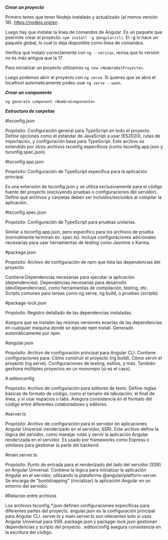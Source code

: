 ***Crear un proyecto***

Primero tenes que tener Nodejs instalado y actualizado (al menos versión 18). https://nodejs.org/en .

Luego hay que instalar la linea de comandos de Angular. Es un paquete que poermite crear el proyecto: `npm install -g @angular/cli`. El -g lo hace un paquete global, lo cual lo deja disponible como linea de comandos.

Verifica que instalo correctamente con `ng --version`, revisa que tu versión no es más antigua que la 17.

Para inicializar un proyecto utilizamos `ng new <NombreDelProyecto>`.

Luego podemos abrir el proyecto con `ng serve`. Si quieres que se abra el localhost automaticamente podes usar `ng serve --open`.

***Crear un componente***

`ng generate component <NombreComponente>`

***Estructura de carpetas***

#tsconfig.json

Propósito: Configuración general para TypeScript en todo el proyecto. Define opciones como el estándar de JavaScript a usar (ES2020), rutas de importación, y configuración base para TypeScript. Este archivo es extendido por otros archivos tsconfig específicos (como tsconfig.app.json y tsconfig.spec.json).

#tsconfig.app.json

Propósito: Configuración de TypeScript específica para la aplicación principal.

Es una extensión de tsconfig.json y se utiliza exclusivamente para el código fuente del proyecto (excluyendo pruebas o configuraciones del servidor). Define qué archivos y carpetas deben ser incluidos/excluidos al compilar la aplicación.

#tsconfig.spec.json

Propósito: Configuración de TypeScript para pruebas unitarias.

Similar a tsconfig.app.json, pero específico para los archivos de prueba (normalmente terminan en .spec.ts). Incluye configuraciones adicionales necesarias para usar herramientas de testing como Jasmine o Karma.

#package.json

Propósito: Archivo de configuración de npm que lista las dependencias del proyecto.

Contiene:Dependencias necesarias para ejecutar la aplicación (dependencies). Dependencias necesarias para desarrollo (devDependencies), como herramientas de compilación, testing, etc. Scripts comunes para tareas como ng serve, ng build, o pruebas (scripts).

#package-lock.json

Propósito: Registro detallado de las dependencias instaladas.

Asegura que se instalen las mismas versiones exactas de las dependencias en cualquier máquina donde se ejecute npm install. Generado automáticamente por npm.

#angular.json

Propósito: Archivo de configuración principal para Angular CLI. Contiene configuraciones para: Cómo construir el proyecto (ng build). Cómo servir el proyecto (ng serve). Configuraciones de testing, estilos, y más. También gestiona múltiples proyectos en un monorepo (si es el caso).

#.editorconfig

Propósito: Archivo de configuración para editores de texto. Define reglas básicas de formato de código, como el tamaño de tabulación, el final de línea, y si usar espacios o tabs. Asegura consistencia en el formato del código entre diferentes colaboradores y editores.

#server.ts

Propósito: Archivo de configuración para el servidor en aplicaciones Angular Universal (renderizado en el servidor, SSR). Este archivo define la lógica del servidor, como manejar rutas y servir la aplicación Angular renderizada en el servidor. Es usado por frameworks como Express o similares para gestionar la parte del backend.

#main.server.ts

Propósito: Punto de entrada para el renderizado del lado del servidor (SSR) en Angular Universal. Contiene la lógica para inicializar la aplicación Angular en el servidor, utilizando la plataforma @angular/platform-server. Se encarga de "bootstrapping" (inicializar) la aplicación Angular en un entorno del servidor.

#Relación entre archivos

Los archivos tsconfig.*.json definen configuraciones específicas para diferentes partes del proyecto. angular.json es la configuración principal para Angular CLI. server.ts y main.server.ts son relevantes solo si usas Angular Universal para SSR. package.json y package-lock.json gestionan dependencias y scripts del proyecto. .editorconfig asegura consistencia en la escritura del código.
